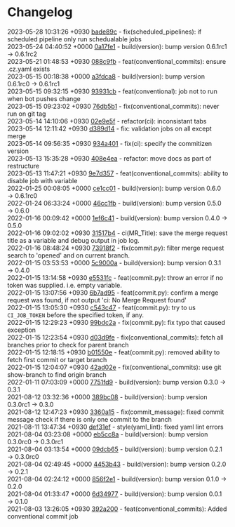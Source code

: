 # Changelog

2023-05-28 10:31:26 +0930 [bade89c](https://gitlab.com/nofusscomputing/projects/gitlab-ci/-/commit/bade89c5333ca853844e224f46a2d3dafab7179d) - fix(scheduled_pipelines): if scheduled pipeline only run schedualable jobs  
2023-05-24 04:40:52 +0000 [0a17fe1](https://gitlab.com/nofusscomputing/projects/gitlab-ci/-/commit/0a17fe1aa320c658c05d7a693ff76af4a54e6130) - build(version): bump version 0.6.1rc1 → 0.6.1rc2  
2023-05-21 01:48:53 +0930 [088c9fb](https://gitlab.com/nofusscomputing/projects/gitlab-ci/-/commit/088c9fb04c80961f4de8d2b129955ae8cd0b9529) - feat(conventional_commits): ensure .cz.yaml exists  
2023-05-15 00:18:38 +0000 [a3fdca8](https://gitlab.com/nofusscomputing/projects/gitlab-ci/-/commit/a3fdca83bf7acb58d47792a66d1cd0728747361c) - build(version): bump version 0.6.1rc0 → 0.6.1rc1  
2023-05-15 09:32:15 +0930 [93931cb](https://gitlab.com/nofusscomputing/projects/gitlab-ci/-/commit/93931cb9076e0db238f4e297abe3d8f37bd71b80) - feat(conventional): job not to run when bot pushes change  
2023-05-15 09:23:02 +0930 [76db5b1](https://gitlab.com/nofusscomputing/projects/gitlab-ci/-/commit/76db5b17578d8585ed31e0728dbfb37ea2fae153) - fix(conventional_commits): never run on git tag  
2023-05-14 14:10:06 +0930 [02e9e5f](https://gitlab.com/nofusscomputing/projects/gitlab-ci/-/commit/02e9e5f4f4cc0b93ae92c7ba3a2cfb38305af64c) - refactor(ci): inconsistant tabs  
2023-05-14 12:11:42 +0930 [d389d14](https://gitlab.com/nofusscomputing/projects/gitlab-ci/-/commit/d389d14192e1e483fbd48fa9b5c5bee25db14a20) - fix: validation jobs on all except merge  
2023-05-14 09:56:35 +0930 [934a401](https://gitlab.com/nofusscomputing/projects/gitlab-ci/-/commit/934a401a9620891b09a5fe9c9b0e50a97b43fa9b) - fix(ci): specify the commitizen version  
2023-05-13 15:35:28 +0930 [408e4ea](https://gitlab.com/nofusscomputing/projects/gitlab-ci/-/commit/408e4eab9e1f61004f1e38af6d1531747b7da99b) - refactor: move docs as part of restructure  
2023-05-13 11:47:21 +0930 [9e7d357](https://gitlab.com/nofusscomputing/projects/gitlab-ci/-/commit/9e7d357bab2b92704d37ad5621df9fe8d1e31a26) - feat(conventional_commits): ability to disable job with variable  
2022-01-25 00:08:05 +0000 [ce1cc01](https://gitlab.com/nofusscomputing/projects/gitlab-ci/-/commit/ce1cc017e26ff7f6cee586cc7d98e4d292275672) - build(version): bump version 0.6.0 → 0.6.1rc0  
2022-01-24 06:33:24 +0000 [46cc1fb](https://gitlab.com/nofusscomputing/projects/gitlab-ci/-/commit/46cc1fbb6a878e485af39e679b5184a9912c2e7f) - build(version): bump version 0.5.0 → 0.6.0  
2022-01-16 00:09:42 +0000 [1ef6c41](https://gitlab.com/nofusscomputing/projects/gitlab-ci/-/commit/1ef6c41818c40183f8019ea5cde48b4278e4d694) - build(version): bump version 0.4.0 → 0.5.0  
2022-01-16 09:02:02 +0930 [31517b4](https://gitlab.com/nofusscomputing/projects/gitlab-ci/-/commit/31517b4bf00c1f177ef925d09b1a6714577f62c5) - ci(MR_Title): save the merge request title as a variable and debug output in job log.  
2022-01-16 08:48:24 +0930 [73918f2](https://gitlab.com/nofusscomputing/projects/gitlab-ci/-/commit/73918f2f5e19440d0e300da3a20712739c316d88) - fix(commit.py): filter merge request search to 'opened' and on current branch.  
2022-01-15 03:53:53 +0000 [5c9000a](https://gitlab.com/nofusscomputing/projects/gitlab-ci/-/commit/5c9000a74859504ed64bbefa1fd193f80a2b69c2) - build(version): bump version 0.3.1 → 0.4.0  
2022-01-15 13:14:58 +0930 [e5531fc](https://gitlab.com/nofusscomputing/projects/gitlab-ci/-/commit/e5531fc77b5bdb1ccc0741e388df2d8d25ba6ade) - feat(commit.py): throw an error if no token was supplied. i.e. empty variable.  
2022-01-15 13:07:56 +0930 [6b7ad95](https://gitlab.com/nofusscomputing/projects/gitlab-ci/-/commit/6b7ad95fc0ccccf79ff645bad3f86660f5096a4e) - feat(commit.py): confirm a merge request was found, if not output 'ci: No Merge Request found'  
2022-01-15 13:05:30 +0930 [c543c47](https://gitlab.com/nofusscomputing/projects/gitlab-ci/-/commit/c543c47af8c7c386ae57f5a7a50904d396758c3a) - feat(commit.py): try to us `CI_JOB_TOKEN` before the specified token, if any.  
2022-01-15 12:29:23 +0930 [99bdc2a](https://gitlab.com/nofusscomputing/projects/gitlab-ci/-/commit/99bdc2a0929d4e7036e50e8ce22ce9b0f90f0736) - fix(commit.py): fix typo that caused exception  
2022-01-15 12:23:54 +0930 [d03d9fe](https://gitlab.com/nofusscomputing/projects/gitlab-ci/-/commit/d03d9fefc916dd6730d9ffa778c11d48d621318e) - fix(conventional_commits): fetch all branches prior to check for parent branch  
2022-01-15 12:18:15 +0930 [b01550e](https://gitlab.com/nofusscomputing/projects/gitlab-ci/-/commit/b01550e09f273edc8a57f4ad4b41ee2d67705d41) - feat(commit.py): removed ability to fetch first commit or target branch  
2022-01-15 12:04:07 +0930 [42ad02e](https://gitlab.com/nofusscomputing/projects/gitlab-ci/-/commit/42ad02ee5db65c3c6c33ad14fe0371c9916897bf) - fix(conventional_commits): use git show-branch to find origin branch  
2022-01-11 07:03:09 +0000 [7751fd9](https://gitlab.com/nofusscomputing/projects/gitlab-ci/-/commit/7751fd9494f610fff0ea16bd303bfe62d0034eec) - build(version): bump version 0.3.0 → 0.3.1  
2021-08-12 03:32:36 +0000 [389bc08](https://gitlab.com/nofusscomputing/projects/gitlab-ci/-/commit/389bc08d7686153fb374aa83d440c35c9b4eac90) - build(version): bump version 0.3.0rc1 → 0.3.0  
2021-08-12 12:47:23 +0930 [3360a15](https://gitlab.com/nofusscomputing/projects/gitlab-ci/-/commit/3360a15fde12682edfd9044d2541dc819615b838) - fix(commit_message): fixed commit message check if there is only one commit to the branch  
2021-08-11 13:47:34 +0930 [def31ef](https://gitlab.com/nofusscomputing/projects/gitlab-ci/-/commit/def31ef562c0002713401652657d59320548ee85) - style(yaml_lint): fixed yaml lint errors  
2021-08-04 03:23:08 +0000 [eb5cc8a](https://gitlab.com/nofusscomputing/projects/gitlab-ci/-/commit/eb5cc8a0e2885a9ed16a8d1a81611aec4d5a4d31) - build(version): bump version 0.3.0rc0 → 0.3.0rc1  
2021-08-04 03:13:54 +0000 [09dcb65](https://gitlab.com/nofusscomputing/projects/gitlab-ci/-/commit/09dcb65b090f59e9f8a6bea5eba4bb98bddbad3d) - build(version): bump version 0.2.1 → 0.3.0rc0  
2021-08-04 02:49:45 +0000 [4453b43](https://gitlab.com/nofusscomputing/projects/gitlab-ci/-/commit/4453b433c8966a334f02af592a6ce8092f2ac9de) - build(version): bump version 0.2.0 → 0.2.1  
2021-08-04 02:24:12 +0000 [856f2e1](https://gitlab.com/nofusscomputing/projects/gitlab-ci/-/commit/856f2e1770d0bda823996122ee70916dc0fe455b) - build(version): bump version 0.1.0 → 0.2.0  
2021-08-04 01:33:47 +0000 [6d34977](https://gitlab.com/nofusscomputing/projects/gitlab-ci/-/commit/6d349774269bcd7c6e406cfe72c78b99f246df7b) - build(version): bump version 0.0.1 → 0.1.0  
2021-08-03 13:26:05 +0930 [392a200](https://gitlab.com/nofusscomputing/projects/gitlab-ci/-/commit/392a200fd469c4161dbab5f2b59031a7a64f20a2) - feat(conventional_commits): Added conventional commit job  
